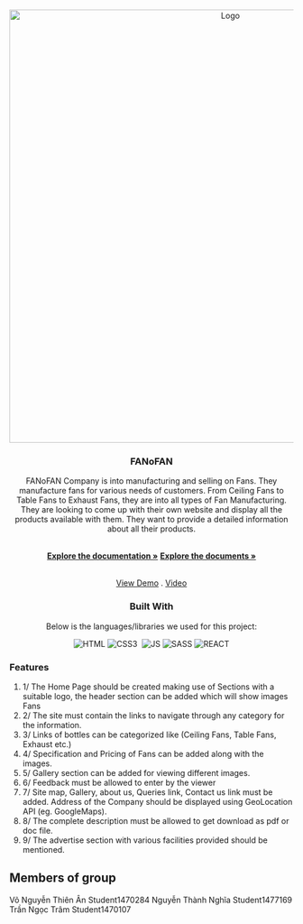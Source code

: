 <a  name="readme-top"></a>

<!-- FANoFAN -->

<br  />

<div  align="center">

<img  src=""  alt="Logo"  width="768px"  height="auto">

</a>

<h3  align="center">FANoFAN</h3>

FANoFAN Company is into manufacturing and selling on Fans. They manufacture fans for various needs of customers. From Ceiling Fans to Table Fans to Exhaust Fans, they are into all types of Fan Manufacturing.
They are looking to come up with their own website and display all the products available with them. They want to provide a detailed information about all their products.

  <br  />
  <a  href="https://github.com/Tramella/eProject_FANoFAN_Group4/tree/master/REVIEW"><strong>Explore the documentation »</strong></a>
  <a  href="../fanofan/src/Components/Header/imgHeader/LOGO1.png" target="_blank"><strong>Explore the documents »</strong></a>

<br  /><a  href="https://fa-no-fan.vercel.app/" target="_blank">View Demo</a> . <a  href="https://www.youtube.com/watch?v=CJfWGJ3VHh8" target="_blank">Video</a>

### Built With

Below is the languages/libraries we used for this project:

![HTML]&nbsp;![CSS3] &nbsp;![JS]&nbsp;![SASS]&nbsp;![REACT]

<div  align="left">
  
### Features </br>
<ol>
<li>
1/	The Home Page should be created making use of Sections with a suitable logo, the header section can be added which will show images Fans</br>
</li>
<li>
2/	The site must contain the links to navigate through any category for the information. </br>
</li>
<li>
3/	Links of bottles can be categorized like (Ceiling Fans, Table Fans, Exhaust etc.) </br>
</li>
<li>
4/	Specification and Pricing of Fans can be added along with the images.</br>
</li>
<li>
5/	Gallery section can be added for viewing different images.</br>
</li>
<li>
6/	Feedback must be allowed to enter by the viewer</br>
</li>
<li>
7/	Site map, Gallery, about us, Queries link, Contact us link must be added. Address of the Company should be displayed using GeoLocation API (eg. GoogleMaps).</br>
</li>
<li>
8/	The complete description must be allowed to get download as pdf or doc file.</br>
</li>
<li>
9/	The advertise section with various facilities provided should be mentioned.</br>
</li>
</ol>

## Members of group

Võ Nguyễn Thiên Ân Student1470284
Nguyễn Thành Nghĩa Student1477169
Trần Ngọc Trâm Student1470107

[html]: https://img.shields.io/badge/HTML5-E34F26?style=for-the-badge&logo=html5&logoColor=white
[css3]: https://img.shields.io/badge/CSS3-1572B6?style=for-the-badge&logo=css3&logoColor=white
[js]: https://img.shields.io/badge/JavaScript-F7DF1E?style=for-the-badge&logo=javascript&logoColor=black
[sass]: https://img.shields.io/badge/Sass-CC6699?style=for-the-badge&logo=sass&logoColor=white
[react]: https://img.shields.io/badge/React-20232A?style=for-the-badge&logo=react&logoColor=61DAFB
